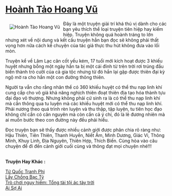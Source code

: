 <a href="https://utruyen.com/hoanh-tao-hoang-vu/307/" title="Hoành Tảo Hoang Vũ"><h1>Hoành Tảo Hoang Vũ</h1></a><div style="display:table"><img align="right" style="float: left; padding: 10px;" src="https://utruyen.com/images/story/200x260/hoanh-tao-hoang-vu.jpg" alt="Hoành Tảo Hoang Vũ">Đây là một truyện giải trí khá thú vị dành cho các bạn yêu thích thể loại truyện tiên hiệp hay kiếm hiệp. Truyện không quá hoành tráng to lớn nhưng xét về nội dung và kết cấu truyện hẳn bạn đọc sẽ không phải thất vọng hơn nữa cách kể chuyện của tác giả thực thu hút không đưa vào lối mòn.<p></p>Truyện kể về Lâm Lạc căn cốt yếu kém, 17 tuổi mới kích hoạt được 3 khiếu huyệt nhưng bỗng một ngày hắn ta bị một cái đỉnh từ trên trời rơi trúng đầu biến thành trò cười của cả gia tộc nhưng từ đó hắn lại gặp được thiên đại kỳ ngộ mờ ra cho hắn một con đường thông thiên.<p></p>Người ta vẫn cho rằng nhân thể có 360 khiếu huyệt có thể thu nạp linh khí cung cấp cho võ giả khả năng nghịch thiên đoạt thiên địa tạo hóa thành tựu đại đạo vô thượng. Nhưng không phải cứ sinh ra là có thể thu nạp linh khí mà cần thông qua tu luyện mà các khiếu huyệt mới có thể thu nạp linh khí. Phải nương theo quá trình rèn luyện và thu thập, tập luyện, tu tiên học đạo không chỉ cần có căn nguyên mà còn cần cả ý chí, đó là lẽ đương nhiên mà ai muốn bước theo con đường này đều phải hiểu.<p></p>Đọc truyện bạn sẽ thấy được nhiều cảnh giới được phân chia rõ ràng như: Hậu Thiên, Tiên Thiên, Thanh Huyền, Niết Âm, Minh Dương, Giác Vi, Thông Minh, Khuy Linh, Địa Nguyên, Thiên Hợp, Thích Biến. Cùng hòa vào câu chuyện để đi đến cảnh giới cuối cùng và thông đạt mọi chuyện nhé!!!</div><p><br><b>Truyện Hay Khác :</b></p><a href="https://utruyen.com/tu-quoc-tranh-phi/17413/" alt="Tứ Quốc Tranh Phi">Tứ Quốc Tranh Phi</a><br/><a href="https://github.com/quanluxury/ngontinhhot/tree/master/truyenhay/19139/" alt="Lấy Chồng Bạc Tỷ">Lấy Chồng Bạc Tỷ</a><br/><a href="https://github.com/quanluxury/truyenhot/tree/master/truyenhay/5227/" alt="Trò chơi nguy hiểm: Tổng tài tội ác tày trời">Trò chơi nguy hiểm: Tổng tài tội ác tày trời</a><br/><a href="https://truyenngontinhay.wordpress.com/2019/10/03/ai-so-ai/" alt="Ai Sợ Ai">Ai Sợ Ai</a><br/>